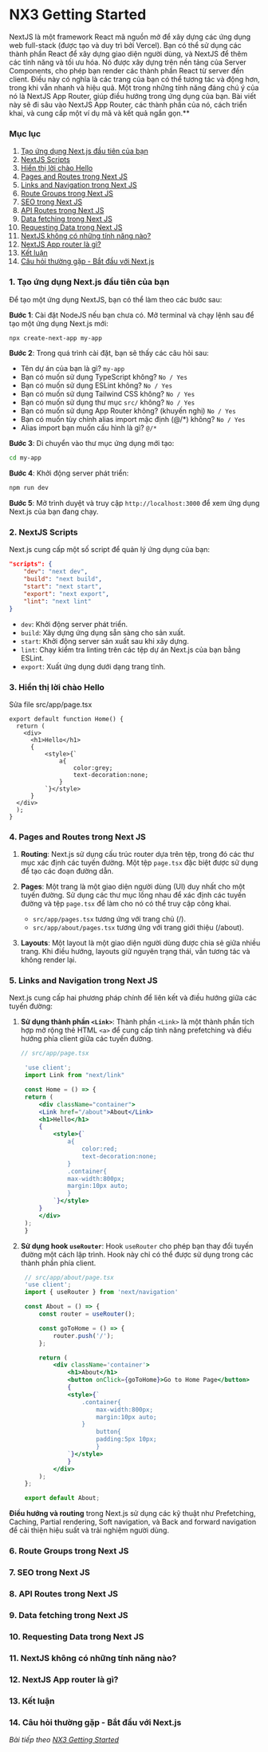 # NX3 Getting Started

NextJS là một framework React mã nguồn mở để xây dựng các ứng dụng web full-stack (được tạo và duy trì bởi Vercel). Bạn có thể sử dụng các thành phần React để xây dựng giao diện người dùng, và NextJS để thêm các tính năng và tối ưu hóa. Nó được xây dựng trên nền tảng của Server Components, cho phép bạn render các thành phần React từ server đến client. Điều này có nghĩa là các trang của bạn có thể tương tác và động hơn, trong khi vẫn nhanh và hiệu quả. Một trong những tính năng đáng chú ý của nó là NextJS App Router, giúp điều hướng trong ứng dụng của bạn. Bài viết này sẽ đi sâu vào NextJS App Router, các thành phần của nó, cách triển khai, và cung cấp một ví dụ mã và kết quả ngắn gọn.**

### Mục lục

1. [Tạo ứng dụng Next.js đầu tiên của bạn](#1)
2. [NextJS Scripts](#2)
3. [Hiển thị lời chào Hello](#3)
4. [Pages and Routes trong Next JS](#4)
5. [Links and Navigation trong Next JS](#5)
6. [Route Groups trong Next JS](#6)
7. [SEO trong Next JS](#7)
8. [API Routes trong Next JS](#8)
9. [Data fetching trong Next JS](#9)
10. [Requesting Data trong Next JS](#10)
11. [NextJS không có những tính năng nào?](#11)
12. [NextJS App router là gì?](#12)
13. [Kết luận](#13)
14. [Câu hỏi thường gặp - Bắt đầu với Next.js](#14)

<a name="1"></a>
### 1. Tạo ứng dụng Next.js đầu tiên của bạn

Để tạo một ứng dụng NextJS, bạn có thể làm theo các bước sau:

**Bước 1**: Cài đặt NodeJS nếu bạn chưa có. Mở terminal và chạy lệnh sau để tạo một ứng dụng Next.js mới:
```bash
npx create-next-app my-app
```

**Bước 2**: Trong quá trình cài đặt, bạn sẽ thấy các câu hỏi sau:
- Tên dự án của bạn là gì? `my-app`
- Bạn có muốn sử dụng TypeScript không? `No / Yes`
- Bạn có muốn sử dụng ESLint không? `No / Yes`
- Bạn có muốn sử dụng Tailwind CSS không? `No / Yes`
- Bạn có muốn sử dụng thư mục `src/` không? `No / Yes`
- Bạn có muốn sử dụng App Router không? (khuyến nghị) `No / Yes`
- Bạn có muốn tùy chỉnh alias import mặc định (@/*) không? `No / Yes`
- Alias import bạn muốn cấu hình là gì? `@/*`

**Bước 3**: Di chuyển vào thư mục ứng dụng mới tạo:
```bash
cd my-app
```

**Bước 4**: Khởi động server phát triển:
```bash
npm run dev
```

**Bước 5**: Mở trình duyệt và truy cập `http://localhost:3000` để xem ứng dụng Next.js của bạn đang chạy.

<a name="2"></a>
### 2. NextJS Scripts

Next.js cung cấp một số script để quản lý ứng dụng của bạn:
```json
"scripts": {
    "dev": "next dev",
    "build": "next build",
    "start": "next start",
    "export": "next export",
    "lint": "next lint"
}
```
- `dev`: Khởi động server phát triển.
- `build`: Xây dựng ứng dụng sẵn sàng cho sản xuất.
- `start`: Khởi động server sản xuất sau khi xây dựng.
- `lint`: Chạy kiểm tra linting trên các tệp dự án Next.js của bạn bằng ESLint.
- `export`: Xuất ứng dụng dưới dạng trang tĩnh.



<a name="3"></a>
### 3. Hiển thị lời chào Hello

Sửa file src/app/page.tsx

```
export default function Home() {
  return (
    <div>
      <h1>Hello</h1>
      {
          <style>{`
              a{
                  color:grey;
                  text-decoration:none;
              }
          `}</style>
      }
  </div>
  );
}
```

<a name="4"></a>
### 4. Pages and Routes trong Next JS

1. **Routing**: Next.js sử dụng cấu trúc router dựa trên tệp, trong đó các thư mục xác định các tuyến đường. Một tệp `page.tsx` đặc biệt được sử dụng để tạo các đoạn đường dẫn.

2. **Pages**: Một trang là một giao diện người dùng (UI) duy nhất cho một tuyến đường. Sử dụng các thư mục lồng nhau để xác định các tuyến đường và tệp `page.tsx` để làm cho nó có thể truy cập công khai.
   - `src/app/pages.tsx` tương ứng với trang chủ (/).
   - `src/app/about/pages.tsx` tương ứng với trang giới thiệu (/about).

3. **Layouts**: Một layout là một giao diện người dùng được chia sẻ giữa nhiều trang. Khi điều hướng, layouts giữ nguyên trạng thái, vẫn tương tác và không render lại.

<a name="5"></a>
### 5. Links and Navigation trong Next JS

Next.js cung cấp hai phương pháp chính để liên kết và điều hướng giữa các tuyến đường:

1. **Sử dụng thành phần `<Link>`**: Thành phần `<Link>` là một thành phần tích hợp mở rộng thẻ HTML `<a>` để cung cấp tính năng prefetching và điều hướng phía client giữa các tuyến đường.

   ```jsx
   // src/app/page.tsx

    'use client';
    import Link from "next/link"

    const Home = () => {
    return (
        <div className="container">
        <Link href="/about">About</Link>
        <h1>Hello</h1>
        {
            <style>{`
                a{
                    color:red;
                    text-decoration:none;
                }
                .container{
                max-width:800px;
                margin:10px auto;
                }
            `}</style>
        }
        </div>
    );
    }
   ```

2. **Sử dụng hook `useRouter`**: Hook `useRouter` cho phép bạn thay đổi tuyến đường một cách lập trình. Hook này chỉ có thể được sử dụng trong các thành phần phía client.
   ```jsx
    // src/app/about/page.tsx
    'use client';
    import { useRouter } from 'next/navigation'

    const About = () => {
        const router = useRouter();

        const goToHome = () => {
            router.push('/');
        };

        return (
            <div className='container'>
                <h1>About</h1>
                <button onClick={goToHome}>Go to Home Page</button>
                {
                <style>{`
                    .container{
                        max-width:800px;
                        margin:10px auto;
                    }
                        button{
                        padding:5px 10px;
                        }
                `}</style>
                }
            </div>
        );
    };

    export default About;
   ```

**Điều hướng và routing** trong Next.js sử dụng các kỹ thuật như Prefetching, Caching, Partial rendering, Soft navigation, và Back and forward navigation để cải thiện hiệu suất và trải nghiệm người dùng.


<a name="6"></a>
### 6. Route Groups trong Next JS

<a name="7"></a>
### 7. SEO trong Next JS

<a name="8"></a>
### 8. API Routes trong Next JS

<a name="9"></a>
### 9. Data fetching trong Next JS

<a name="10"></a>
### 10. Requesting Data trong Next JS

<a name="11"></a>
### 11. NextJS không có những tính năng nào?

<a name="12"></a>
### 12. NextJS App router là gì?

<a name="13"></a>
### 13. Kết luận

<a name="14"></a>
### 14. Câu hỏi thường gặp - Bắt đầu với Next.js


*Bài tiếp theo [NX3 Getting Started](session_03_Started.md)*